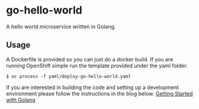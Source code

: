 # go-hello-world
A hello world microservice written in Golang.

## Usage
A Dockerfile is provided so you can just do a docker build. If you are running OpenShift simple run the template provided under the yaml folder.

```$ oc process -f yaml/deploy-go-hello-world.yaml```

If you are interested in building the code and setting up a development environment please follow the instructions in the blog below.
[Getting Started with Golang](https://keithtenzer.com/2019/06/13/the-coffee-is-getting-cold-its-time-to-go-getting-started-building-microservice/)
